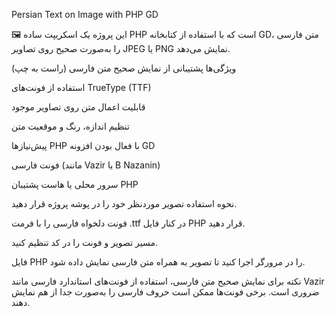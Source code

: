 Persian Text on Image with PHP GD

🖼️ این پروژه یک اسکریپت ساده PHP است که با استفاده از کتابخانه GD، متن فارسی را به‌صورت صحیح روی تصاویر JPEG یا PNG نمایش می‌دهد.

ویژگی‌ها
پشتیبانی از نمایش صحیح متن فارسی (راست به چپ)

استفاده از فونت‌های TrueType (TTF)

قابلیت اعمال متن روی تصاویر موجود

تنظیم اندازه، رنگ و موقعیت متن

پیش‌نیازها
PHP با فعال بودن افزونه GD

فونت فارسی (مانند Vazir یا B Nazanin)

سرور محلی یا هاست پشتیبان PHP

نحوه استفاده
تصویر موردنظر خود را در پوشه پروژه قرار دهید.

فونت دلخواه فارسی را با فرمت .ttf در کنار فایل PHP قرار دهید.

مسیر تصویر و فونت را در کد تنظیم کنید.

فایل PHP را در مرورگر اجرا کنید تا تصویر به همراه متن فارسی نمایش داده شود.

نکته
برای نمایش صحیح متن فارسی، استفاده از فونت‌های استاندارد فارسی مانند Vazir ضروری است. برخی فونت‌ها ممکن است حروف فارسی را به‌صورت جدا از هم نمایش دهند.
